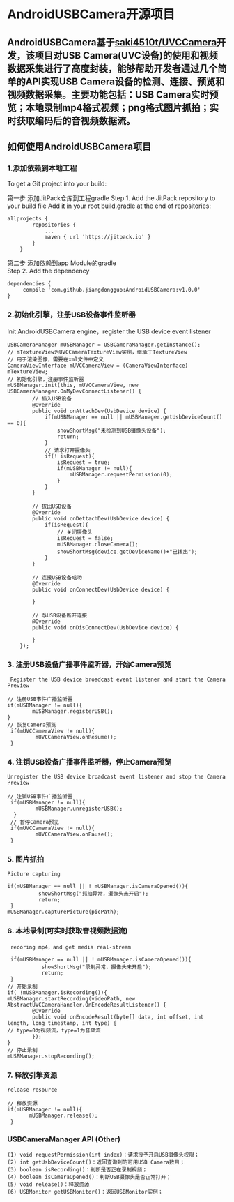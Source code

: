 # AndroidUSBCamera开源项目
## AndroidUSBCamera基于[saki4510t/UVCCamera](https://github.com/saki4510t/UVCCamera)开发，该项目对USB Camera(UVC设备)的使用和视频数据采集进行了高度封装，能够帮助开发者通过几个简单的API实现USB Camera设备的检测、连接、预览和视频数据采集。主要功能包括：USB Camera实时预览；本地录制mp4格式视频；png格式图片抓拍；实时获取编码后的音视频数据流。

## 如何使用AndroidUSBCamera项目  
### 1.添加依赖到本地工程
  To get a Git project into your build:  
  
第一步 添加JitPack仓库到工程gradle
Step 1. Add the JitPack repository to your build file
Add it in your root build.gradle at the end of repositories:
```	
allprojects {
		repositories {
			...
			maven { url 'https://jitpack.io' }
		}
	}
```  

第二步 添加依赖到app Module的gradle  
Step 2. Add the dependency  

```
dependencies {
	 compile 'com.github.jiangdongguo:AndroidUSBCamera:v1.0.0'
} 
```  

### 2.初始化引擎，注册USB设备事件监听器
  Init AndroidUSBCamera engine，register the USB device event listener  
  
```
USBCameraManager mUSBManager = USBCameraManager.getInstance();
// mTextureView为UVCCameraTextureView实例，继承于TextureView
// 用于渲染图像，需要在xml文件中定义
CameraViewInterface mUVCCameraView = (CameraViewInterface) mTextureView;
// 初始化引擎，注册事件监听器
mUSBManager.init(this, mUVCCameraView, new USBCameraManager.OnMyDevConnectListener() {
        // 插入USB设备
        @Override
        public void onAttachDev(UsbDevice device) {
            if(mUSBManager == null || mUSBManager.getUsbDeviceCount() == 0){
                showShortMsg("未检测到USB摄像头设备");
                return;
            }
            // 请求打开摄像头
            if(! isRequest){
                isRequest = true;
                if(mUSBManager != null){
                    mUSBManager.requestPermission(0);
                }
            }
        }
        
        // 拔出USB设备
        @Override
        public void onDettachDev(UsbDevice device) {
            if(isRequest){
                // 关闭摄像头
                isRequest = false;
                mUSBManager.closeCamera();
                showShortMsg(device.getDeviceName()+"已拨出");
            }
        }

        // 连接USB设备成功
        @Override
        public void onConnectDev(UsbDevice device) {
        
        }

        // 与USB设备断开连接
        @Override
        public void onDisConnectDev(UsbDevice device) {
          
        }
    });
```  

### 3. 注册USB设备广播事件监听器，开始Camera预览
     Register the USB device broadcast event listener and start the Camera Preview
```
// 注册USB事件广播监听器
if(mUSBManager != null){
        mUSBManager.registerUSB();
}
// 恢复Camera预览
 if(mUVCCameraView != null){
         mUVCCameraView.onResume();
 }
```  

### 4. 注销USB设备广播事件监听器，停止Camera预览
    Unregister the USB device broadcast event listener and stop the Camera Preview
```
// 注销USB事件广播监听器
 if(mUSBManager != null){
         mUSBManager.unregisterUSB();
  }
 // 暂停Camera预览
 if(mUVCCameraView != null){
         mUVCCameraView.onPause();
 }
```  

### 5. 图片抓拍
    Picture capturing
```
if(mUSBManager == null || ! mUSBManager.isCameraOpened()){
          showShortMsg("抓拍异常，摄像头未开启");
          return;
 }
mUSBManager.capturePicture(picPath);
```  

### 6. 本地录制(可实时获取音视频数据流)
     recoring mp4，and get media real-stream  
     
```
 if(mUSBManager == null || ! mUSBManager.isCameraOpened()){
           showShortMsg("录制异常，摄像头未开启");
           return;
 }
// 开始录制
if( !mUSBManager.isRecording()){
mUSBManager.startRecording(videoPath, new AbstractUVCCameraHandler.OnEncodeResultListener() {
        @Override
        public void onEncodeResult(byte[] data, int offset, int length, long timestamp, int type) {
// type=0为视频流，type=1为音频流
        });
}
// 停止录制
mUSBManager.stopRecording();
```  

### 7. 释放引擎资源
    release resource  
    
```
// 释放资源
if(mUSBManager != null){
       mUSBManager.release();
 }
```  

### USBCameraManager  API (Other)
```
(1) void requestPermission(int index)：请求授予开启USB摄像头权限；
(2) int getUsbDeviceCount()：返回查询到的可用USB Camera数目；
(3) boolean isRecording()：判断是否正在录制视频；
(4) boolean isCameraOpened()：判断USB摄像头是否正常打开；
(5) void release()：释放资源
(6) USBMonitor getUSBMonitor()：返回USBMonitor实例；
```
